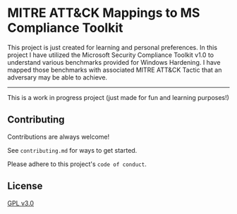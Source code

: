 
# MITRE ATT&CK Mappings to MS Compliance Toolkit

This project is just created for learning and personal preferences. In this project I have utilized the Microsoft Security Compliance Toolkit v1.0 to understand various benchmarks provided for Windows Hardening. I have mapped those benchmarks with associated MITRE ATT&CK Tactic that an adversary may be able to achieve. 

----
This is a work in progress project (just made for fun and learning purposes!)
## Contributing

Contributions are always welcome!

See `contributing.md` for ways to get started.

Please adhere to this project's `code of conduct`.

  
## License

[GPL v3.0](https://choosealicense.com/licenses/gpl-3.0/)

  
